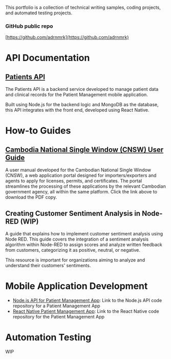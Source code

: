This portfolio is a collection of technical writing samples, coding projects, and automated testing projects.

### GitHub public repo

[https://github.com/adrnmrk](https://github.com/adrnmrk)

# API Documentation

## [Patients API](/docs/patients-api.md)

The Patients API is a backend service developed to manage patient data and clinical records for the Patient Management mobile application.

Built using Node.js for the backend logic and MongoDB as the database, this API integrates with the front end, developed using React Native.

# How-to Guides

## [Cambodia National Single Window (CNSW) User Guide](https://nsw.gov.kh/pdf/publications/CNSW%20Trader%20User%20Guide%20v1.2.pdf)
A user manual developed for the Cambodian National Single Window (CNSW), a web application portal designed for importers/exporters and agents to apply for licenses, permits, and certificates. The portal streamlines the processing of these applications by the relevant Cambodian government agency, all within the same platform. Click the link above to download the PDF copy.

## Creating Customer Sentiment Analysis in Node-RED (WIP)

A guide that explains how to implement customer sentiment analysis using Node RED. This guide covers the integration of a sentiment analysis algorithm within Node-RED to assign scores and analyze written feedback from customers, categorizing it as positive, neutral, or negative.

This resource is important for organizations aiming to analyze and understand their customers' sentiments.

# Mobile Application Development

- [Node.js API for Patient Management App](https://github.com/adrnmrk/MAPD_712_713_Patient_Management/tree/b2b58b727e2e340c7cebe57720468df652738896/MAPD-713-Group_Project): Link to the Node.js API code repository for a Patient Management App
- [React Native Patient Management App](https://github.com/adrnmrk/react-patient-project.git):  Link to the React Native code repository for the Patient Management App

# Automation Testing

WIP
